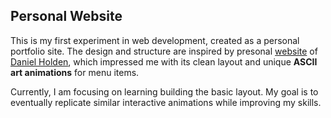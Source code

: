 ## Personal Website

This is my first experiment in web development, created as a personal portfolio site. The design and structure are inspired by presonal [website](https://www.theorangeduck.com/) of [Daniel Holden](https://github.com/orangeduck), which impressed me with its clean layout and unique **ASCII art animations** for menu items.

Currently, I am focusing on learning building the basic layout. My goal is to eventually replicate similar interactive animations while improving my skills.